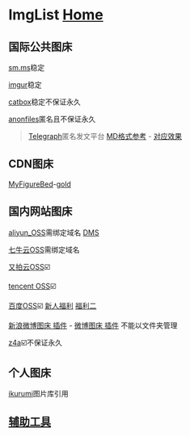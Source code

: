 # ImgList  [Home](../index.md)

## 国际公共图床

[sm.ms](https://sm.ms/home/picture)稳定

[imgur](https://ambroseren.imgur.com/all)稳定

[catbox](https://catbox.moe/user/)稳定不保证永久

[anonfiles](https://anonfiles.com/)匿名且不保证永久

> [Telegraph](https://telegra.ph)匿名发文平台 [MD格式参考](https://ambroseren.github.io/test/Data/MD/Guide.txt) - [对应效果](https://ambroseren.github.io/test/Data/MD/Guide.html)

## CDN图床

[MyFigureBed](https://cdn.jsdelivr.net/gh/AmbroseRen/Picture@master/)-[gold](https://cdn.jsdelivr.net/gh/AmbroseRen/Picture@master/img/default/gold.jpg)

## 国内网站图床

[aliyun_OSS](https://oss.console.aliyun.com/bucket)需绑定域名 [DMS](https://dms.aliyun.com/)

[七牛云OSS](https://portal.qiniu.com/kodo/bucket/resource?bucketName=ambroseren)需绑定域名

[又拍云OSS](https://console.upyun.com/services/homehub/filemanage/)☑️

[tencent OSS](https://console.cloud.tencent.com/cos/bucket)☑️

[百度OSS](https://console.bce.baidu.com/bos/?_=1630645726148#/bos/bucket)☑️ [新人福利](https://cloud.baidu.com/campaign/experience/index.html?track=qualify) [福利二](https://console.bce.baidu.com/)

[新浪微博图床 插件](https://chrome.google.com/webstore/detail/%E6%96%B0%E6%B5%AA%E5%BE%AE%E5%8D%9A%E5%9B%BE%E5%BA%8A/fdfdnfpdplfbbnemmmoklbfjbhecpnhf?hl=zh-CN) - [微博图床 插件](https://chrome.google.com/webstore/detail/%E5%BE%AE%E5%8D%9A%E5%9B%BE%E5%BA%8A/pinjkilghdfhnkibhcangnpmcpdpmehk?hl=zh-CN)  不能以文件夹管理

[z4a](https://www.z4a.net/ambroseren)☑️不保证永久

## 个人图床

[ikurumi](https://ikurumi.com/wallpaper.php)图片库引用

## [辅助工具](../Data/InstallPackage/Tools.md)
